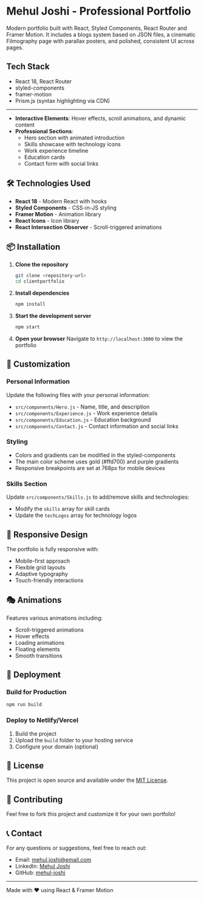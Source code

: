 # Mehul Joshi - Professional Portfolio

Modern portfolio built with React, Styled Components, React Router and Framer Motion. It includes a blogs system based on JSON files, a cinematic Filmography page with parallax posters, and polished, consistent UI across pages.

## Tech Stack
- React 18, React Router
- styled-components
- framer-motion
- Prism.js (syntax highlighting via CDN)

---
- **Interactive Elements**: Hover effects, scroll animations, and dynamic content
- **Professional Sections**:
  - Hero section with animated introduction
  - Skills showcase with technology icons
  - Work experience timeline
  - Education cards
  - Contact form with social links

## 🛠️ Technologies Used

- **React 18** - Modern React with hooks
- **Styled Components** - CSS-in-JS styling
- **Framer Motion** - Animation library
- **React Icons** - Icon library
- **React Intersection Observer** - Scroll-triggered animations

## 📦 Installation

1. **Clone the repository**
   ```bash
   git clone <repository-url>
   cd clientportfolio
   ```

2. **Install dependencies**
   ```bash
   npm install
   ```

3. **Start the development server**
   ```bash
   npm start
   ```

4. **Open your browser**
   Navigate to `http://localhost:3000` to view the portfolio

## 🎨 Customization

### Personal Information
Update the following files with your personal information:

- `src/components/Hero.js` - Name, title, and description
- `src/components/Experience.js` - Work experience details
- `src/components/Education.js` - Education background
- `src/components/Contact.js` - Contact information and social links

### Styling
- Colors and gradients can be modified in the styled-components
- The main color scheme uses gold (#ffd700) and purple gradients
- Responsive breakpoints are set at 768px for mobile devices

### Skills Section
Update `src/components/Skills.js` to add/remove skills and technologies:
- Modify the `skills` array for skill cards
- Update the `techLogos` array for technology logos

## 📱 Responsive Design

The portfolio is fully responsive with:
- Mobile-first approach
- Flexible grid layouts
- Adaptive typography
- Touch-friendly interactions

## 🎭 Animations

Features various animations including:
- Scroll-triggered animations
- Hover effects
- Loading animations
- Floating elements
- Smooth transitions

## 🚀 Deployment

### Build for Production
```bash
npm run build
```

### Deploy to Netlify/Vercel
1. Build the project
2. Upload the `build` folder to your hosting service
3. Configure your domain (optional)

## 📄 License

This project is open source and available under the [MIT License](LICENSE).

## 🤝 Contributing

Feel free to fork this project and customize it for your own portfolio!

## 📞 Contact

For any questions or suggestions, feel free to reach out:
- Email: mehul.joshi@email.com
- LinkedIn: [Mehul Joshi](https://linkedin.com/in/mehul-joshi)
- GitHub: [mehul-joshi](https://github.com/mehul-joshi)

---

Made with ❤️ using React & Framer Motion
